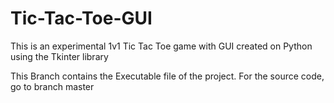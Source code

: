 # Tic-Tac-Toe-GUI
This is an experimental 1v1 Tic Tac Toe game with GUI created on Python using the Tkinter library


This Branch contains the Executable file of the project. For the source code, go to branch master
